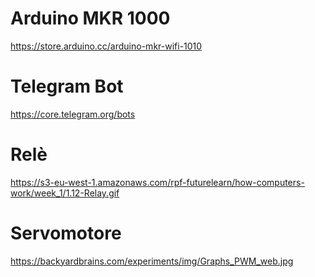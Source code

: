 # Arduino MKR 1000
https://store.arduino.cc/arduino-mkr-wifi-1010
# Telegram Bot
https://core.telegram.org/bots
# Relè
https://s3-eu-west-1.amazonaws.com/rpf-futurelearn/how-computers-work/week_1/1.12-Relay.gif
# Servomotore
https://backyardbrains.com/experiments/img/Graphs_PWM_web.jpg
